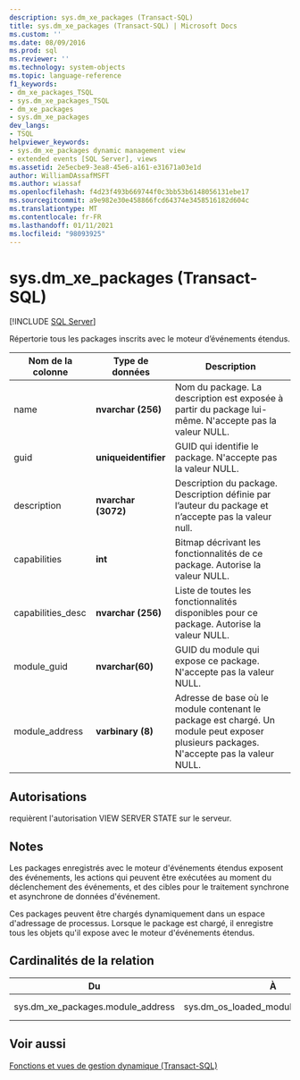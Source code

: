 ```yaml
---
description: sys.dm_xe_packages (Transact-SQL)
title: sys.dm_xe_packages (Transact-SQL) | Microsoft Docs
ms.custom: ''
ms.date: 08/09/2016
ms.prod: sql
ms.reviewer: ''
ms.technology: system-objects
ms.topic: language-reference
f1_keywords:
- dm_xe_packages_TSQL
- sys.dm_xe_packages_TSQL
- dm_xe_packages
- sys.dm_xe_packages
dev_langs:
- TSQL
helpviewer_keywords:
- sys.dm_xe_packages dynamic management view
- extended events [SQL Server], views
ms.assetid: 2e5ecbe9-3ea8-45e6-a161-e31671a03e1d
author: WilliamDAssafMSFT
ms.author: wiassaf
ms.openlocfilehash: f4d23f493b669744f0c3bb53b6148056131ebe17
ms.sourcegitcommit: a9e982e30e458866fcd64374e3458516182d604c
ms.translationtype: MT
ms.contentlocale: fr-FR
ms.lasthandoff: 01/11/2021
ms.locfileid: "98093925"
---
```

# <a name="sysdm_xe_packages-transact-sql"></a>sys.dm_xe_packages (Transact-SQL)
[!INCLUDE [SQL Server](../../includes/applies-to-version/sqlserver.md)]

  Répertorie tous les packages inscrits avec le moteur d’événements étendus.  
  
 
|Nom de la colonne|Type de données|Description|  
|-----------------|---------------|-----------------|  
|name|**nvarchar (256)**|Nom du package. La description est exposée à partir du package lui-même. N'accepte pas la valeur NULL.|  
|guid|**uniqueidentifier**|GUID qui identifie le package. N'accepte pas la valeur NULL.|  
|description|**nvarchar (3072)**|Description du package. Description définie par l’auteur du package et n’accepte pas la valeur null.|  
|capabilities|**int**|Bitmap décrivant les fonctionnalités de ce package. Autorise la valeur NULL.|  
|capabilities_desc|**nvarchar (256)**|Liste de toutes les fonctionnalités disponibles pour ce package. Autorise la valeur NULL.|  
|module_guid|**nvarchar(60)**|GUID du module qui expose ce package. N'accepte pas la valeur NULL.|  
|module_address|**varbinary (8)**|Adresse de base où le module contenant le package est chargé. Un module peut exposer plusieurs packages. N'accepte pas la valeur NULL.|  
  
## <a name="permissions"></a>Autorisations  
 requièrent l'autorisation VIEW SERVER STATE sur le serveur.  
  
## <a name="remarks"></a>Notes  
 Les packages enregistrés avec le moteur d'événements étendus exposent des événements, les actions qui peuvent être exécutées au moment du déclenchement des événements, et des cibles pour le traitement synchrone et asynchrone de données d'événement.  
  
 Ces packages peuvent être chargés dynamiquement dans un espace d'adressage de processus. Lorsque le package est chargé, il enregistre tous les objets qu'il expose avec le moteur d'événements étendus.  
  
## <a name="relationship-cardinalities"></a>Cardinalités de la relation  
  
| Du | À | Relationship |
| ---- | -- | ------------ |  
|sys.dm_xe_packages.module_address|sys.dm_os_loaded_modules.base_address|Plusieurs-à-un|  
  
## <a name="see-also"></a>Voir aussi  
 [Fonctions et vues de gestion dynamique &#40;Transact-SQL&#41;](~/relational-databases/system-dynamic-management-views/system-dynamic-management-views.md)  
  
  

